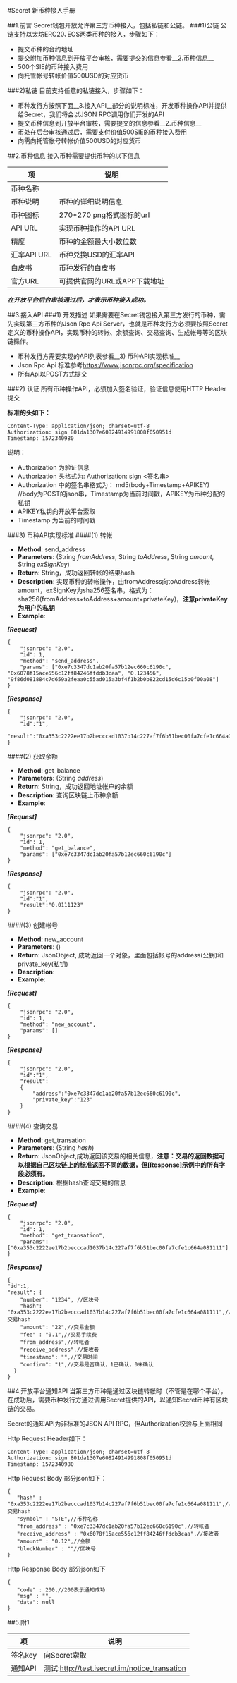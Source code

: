 #Secret 新币种接入手册


##1.前言
Secret钱包开放允许第三方币种接入，包括私链和公链。
###1)公链
公链支持以太坊ERC20､EOS两类币种的接入，步骤如下：

+ 提交币种的合约地址
+ 提交附加币种信息到开放平台审核，需要提交的信息参看__2.币种信息__
+ 500个SIE的币种接入费用
+ 向托管帐号转帐价值500USD的对应货币


###2)私链
目前支持任意的私链接入，步骤如下：

+ 币种发行方按照下面__3.接入API__部分的说明标准，开发币种操作API并提供给Secret，我们将会以JSON RPC调用你们开发的API
+ 提交币种信息到开放平台审核，需要提交的信息参看__2.币种信息__
+ 币处在后台审核通过后，需要支付价值500SIE的币种接入费用
+ 向需向托管帐号转帐价值500USD的对应货币



##2.币种信息
接入币种需要提供币种的以下信息

| 项 | 说明 |
|---|----|
|币种名称||
|币种说明|币种的详细说明信息|
|币种图标|270*270 png格式图标的url|
|API URL|实现币种操作的API URL|
|精度|币种的金额最大小数位数|
|汇率API URL|币种兑换USD的汇率API|
|白皮书|币种发行的白皮书|
|官方URL|可提供官网的URL或APP下载地址|

___在开放平台后台审核通过后，才表示币种接入成功。___


##3.接入API
###1) 开发描述
如果需要在Secret钱包接入第三方发行的币种，需先实现第三方币种的Json Rpc Api Server，也就是币种发行方必须要按照Secret定义的币种操作API，实现币种的转帐、余额查询、交易查询、生成帐号等的区块链操作。

+ 币种发行方需要实现的API列表参看__3) 币种API实现标准__
+ Json Rpc Api 标准参考<https://www.jsonrpc.org/specification>
+ 所有Api以POST方式提交


###2) 认证
所有币种操作API，必须加入签名验证，验证信息使用HTTP Header提交

__标准的头如下：__

```
Content-Type: application/json; charset=utf-8
Authorization: sign 801da1307e60824914991808f050951d
Timestamp: 1572340980

```

说明：

+ Authorization 为验证信息
+ Authorization 头格式为:  Authorization: sign <签名串>
+ Authorization 中的签名串格式为： md5(body+Timestamp+APIKEY)  //body为POST的json串，Timestamp为当前时间戳，APIKEY为币种分配的私钥
+ APIKEY私钥向开放平台索取
+ Timestamp 为当前的时间戳


###3) 币种API实现标准
####(1) 转帐
+ __Method__: send_address
+ __Parameters__: (String *fromAddress*, String *toAddress*, String *amount*, String *exSignKey*)
+ __Return__: String，成功返回转帐的结果hash
+ __Description__: 实现币种的转帐操作，由fromAddress向toAddress转帐amount，exSignKey为sha256签名串，格式为：sha256(fromAddress+toAddress+amount+privateKey)，__注意privateKey为用户的私钥__
+ __Example__:

___[Request]___

```
{
    "jsonrpc": "2.0",
    "id": 1,
    "method": "send_address",
    "params": ["0xe7c3347dc1ab20fa57b12ec660c6190c", "0x6078f15ace556c12ff84246ffddb3caa", "0.123456", "9f86d081884c7d659a2feaa0c55ad015a3bf4f1b2b0b822cd15d6c15b0f00a08"]
}

```

___[Response]___

```
{
    "jsonrpc": "2.0",
    "id":"1",
    "result":"0xa353c2222ee17b2becccad1037b14c227af7f6b51bec00fa7cfe1c664a081111"
}
```


####(2) 获取余额
+ __Method__: get_balance
+ __Parameters__: (String *address*)
+ __Return__: String，成功返回地址帐户的余额
+ __Description__: 查询区块链上币种余额
+ __Example__:

___[Request]___

```
{
    "jsonrpc": "2.0",
    "id": 1,
    "method": "get_balance",
    "params": ["0xe7c3347dc1ab20fa57b12ec660c6190c"]
}

```

___[Response]___

```
{
    "jsonrpc": "2.0",
    "id":"1",
    "result":"0.0111123"
}
```

####(3) 创建帐号

+ __Method__: new_account
+ __Parameters__: ()
+ __Return__: JsonObject, 成功返回一个对象，里面包括帐号的address(公钥)和private_key(私钥)
+ __Description__: 
+ __Example__:

___[Request]___

```
{
    "jsonrpc": "2.0",
    "id": 1,
    "method": "new_account",
    "params": []
}

```

___[Response]___

```
{
    "jsonrpc": "2.0",
    "id":"1",
    "result":
    {
        "address":"0xe7c3347dc1ab20fa57b12ec660c6190c",
        "private_key":"123"
    }
}
```

####(4) 查询交易
+ __Method__: get_transation
+ __Parameters__: (String *hash*)
+ __Return__: JsonObject,成功返回该交易的相关信息，__注意：交易的返回数据可以根据自己区块链上的标准返回不同的数据，但[Response]示例中的所有字段必须有。__
+ __Description__: 根据hash查询交易的信息
+ __Example__:

___[Request]___

```
{
    "jsonrpc": "2.0",
    "id": 1,
    "method": "get_transation",
    "params": ["0xa353c2222ee17b2becccad1037b14c227af7f6b51bec00fa7cfe1c664a081111"]
}

```

___[Response]___

```
{
"id":1,
"result": {
    "number": "1234", //区块号
    "hash": "0xa353c2222ee17b2becccad1037b14c227af7f6b51bec00fa7cfe1c664a081111",//交易hash
    "amount": "22",//交易金额
    "fee" : "0.1",//交易手续费
    "from_address",//转帐者
    "receive_address",//接收者
    "timestamp": "",//交易时间
    "confirm": "1",//交易是否确认，1已确认，0未确认
  }
}
```


##4.开放平台通知API
当第三方币种是通过区块链转帐时（不管是在哪个平台），在成功后，需要币种发行方通过调用Secret提供的API，以通知Secret币种有区块链的交易。

Secret的通知API为非标准的JSON API RPC，但Authorization校验与上面相同

Http Request Header如下：

```
Content-Type: application/json; charset=utf-8
Authorization: sign 801da1307e60824914991808f050951d
Timestamp: 1572340980
```

Http Request Body 部分json如下：

```
{
   "hash" : "0xa353c2222ee17b2becccad1037b14c227af7f6b51bec00fa7cfe1c664a081111",//交易hash
   "symbol" : "STE",//币种名称
   "from_address" : "0xe7c3347dc1ab20fa57b12ec660c6190c",//转帐者
   "receive_address" : "0x6078f15ace556c12ff84246ffddb3caa",//接收者
   "amount" : "0.12",//金额
   "blockNumber" : ""//区块号
}

```

Http Response Body 部分json如下

```
{
   "code" : 200,//200表示通知成功
   "msg" : "",
   "data": null
}
```


##5.附1

| 项 | 说明 |
|---|----|
|签名key|向Secret索取|
|通知API|测试:http://test.isecret.im/notice_transation|


